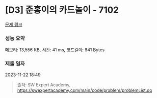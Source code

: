 # [D3] 준홍이의 카드놀이 - 7102 

[문제 링크](https://swexpertacademy.com/main/code/problem/problemDetail.do?contestProbId=AWkIlHWqBYcDFAXC) 

### 성능 요약

메모리: 13,556 KB, 시간: 41 ms, 코드길이: 841 Bytes

### 제출 일자

2023-11-22 18:49



> 출처: SW Expert Academy, https://swexpertacademy.com/main/code/problem/problemList.do